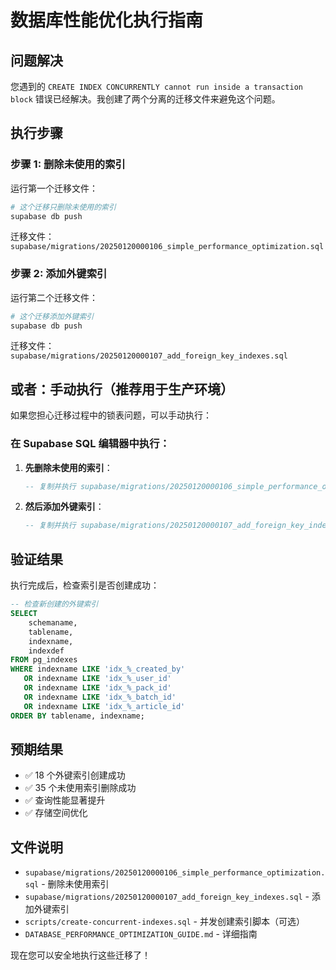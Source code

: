 # 数据库性能优化执行指南

## 问题解决

您遇到的 `CREATE INDEX CONCURRENTLY cannot run inside a transaction block` 错误已经解决。我创建了两个分离的迁移文件来避免这个问题。

## 执行步骤

### 步骤 1: 删除未使用的索引
运行第一个迁移文件：
```bash
# 这个迁移只删除未使用的索引
supabase db push
```

迁移文件：`supabase/migrations/20250120000106_simple_performance_optimization.sql`

### 步骤 2: 添加外键索引
运行第二个迁移文件：
```bash
# 这个迁移添加外键索引
supabase db push
```

迁移文件：`supabase/migrations/20250120000107_add_foreign_key_indexes.sql`

## 或者：手动执行（推荐用于生产环境）

如果您担心迁移过程中的锁表问题，可以手动执行：

### 在 Supabase SQL 编辑器中执行：

1. **先删除未使用的索引**：
   ```sql
   -- 复制并执行 supabase/migrations/20250120000106_simple_performance_optimization.sql 中的内容
   ```

2. **然后添加外键索引**：
   ```sql
   -- 复制并执行 supabase/migrations/20250120000107_add_foreign_key_indexes.sql 中的内容
   ```

## 验证结果

执行完成后，检查索引是否创建成功：

```sql
-- 检查新创建的外键索引
SELECT 
    schemaname,
    tablename,
    indexname,
    indexdef
FROM pg_indexes 
WHERE indexname LIKE 'idx_%_created_by' 
   OR indexname LIKE 'idx_%_user_id'
   OR indexname LIKE 'idx_%_pack_id'
   OR indexname LIKE 'idx_%_batch_id'
   OR indexname LIKE 'idx_%_article_id'
ORDER BY tablename, indexname;
```

## 预期结果

- ✅ 18 个外键索引创建成功
- ✅ 35 个未使用索引删除成功
- ✅ 查询性能显著提升
- ✅ 存储空间优化

## 文件说明

- `supabase/migrations/20250120000106_simple_performance_optimization.sql` - 删除未使用索引
- `supabase/migrations/20250120000107_add_foreign_key_indexes.sql` - 添加外键索引
- `scripts/create-concurrent-indexes.sql` - 并发创建索引脚本（可选）
- `DATABASE_PERFORMANCE_OPTIMIZATION_GUIDE.md` - 详细指南

现在您可以安全地执行这些迁移了！
